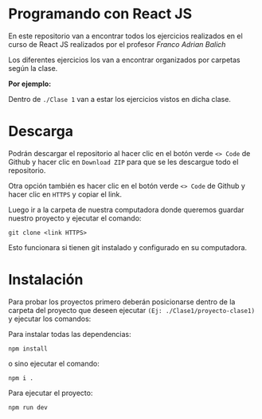 # Programando con React JS

En este repositorio van a encontrar todos los ejercicios realizados en el curso de React JS realizados por el profesor *Franco Adrian Balich*

Los diferentes ejercicios los van a encontrar organizados por carpetas según la clase.

**Por ejemplo:**

Dentro de `./Clase 1` van a estar los ejercicios vistos en dicha clase.

# Descarga

Podrán descargar el repositorio al hacer clic en el botón verde `<> Code` de Github y hacer clic en `Download ZIP` para que se les descargue todo el repositorio.

Otra opción también es hacer clic en el botón verde `<> Code` de Github y hacer clic en `HTTPS` y copiar el link. 

Luego ir a la carpeta de nuestra computadora donde queremos guardar nuestro proyecto y ejecutar el comando:
```
git clone <link HTTPS>
```
Esto funcionara si tienen git instalado y configurado en su computadora.
 
# Instalación

Para probar los proyectos primero deberán posicionarse dentro de la carpeta del proyecto que deseen ejecutar `(Ej: ./Clase1/proyecto-clase1)` y ejecutar los comandos:

Para instalar todas las dependencias:
```
npm install
```
o sino ejecutar el comando:
```
npm i .
```
Para ejecutar el proyecto:
```
npm run dev
```
